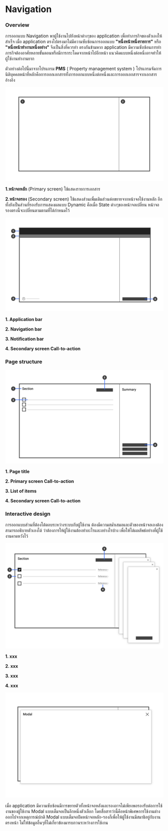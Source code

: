 Navigation
==========

### Overview
การออกแบบ Navigation พาผู้ใช้งานไปยังหน้าต่างๆของ application เพื่อทำภารกิจของตัวเองให้สำเร็จ
เมื่อ application ตรงไปตรงมาไม่มีความซับซ้อนการออกแบบ **"หนึ่งหน้าหนึ่งรายการ"** หรือ **"หนึ่งหน้าทำงานหนึ่งอย่าง"** จึงเป็นสิ่งที่ควรทำ ตรงกันข้ามหาก application มีความซับซ้อนการทำภารกิจต้องอาศัยหลายขั้นตอนหรือมีการกระโดดจากหน้าไปอีกหน้า แนวคิดแบบหนึ่งต่อหนึ่งอาจทำให้ผู้ใช้งานทำงานยาก

ตัวอย่างต่อไปนี้มาจากโปรแกรม **PMS** ( Property management system ) โปรแกรมจัดการนิติบุคคลหน้าที่หลักคือการออกเอกสารทั้งการออกแบบหนึ่งต่อหนึ่งและการออกเอกสารจากเอกสารอ้างอิง

![Navigation](images/navigation/pms-01.jpg)

**1.หน้าจอหลัก** (Primary screen) ใช้แสดงรายการเอกสาร

**2.หน้าจอรอง** (Secondary screen) ใช้แสดงส่วนเพื่มเติมส่วนต่อขยายจากหน้าจอใช้งานหลัก อีกทั้งยังเป็นส่วนที่รองรับการแสดงผลแบบ Dynamic คือเมื่อ State ต่างๆของหน้าจอเปลี่ยน หน้าจอรองตรงนี้จะเปลี่ยนตามตามที่ได้กำหนดไว้

![Navigation](images/navigation/pms-02.jpg)

**1. Application bar** 

**2. Navigation bar** 

**3. Notification bar**  

**4. Secondary screen Call-to-action** 


### Page structure

![Navigation](images/navigation/pms-03.jpg)

**1. Page title** 

**2. Primary screen Call-to-action** 

**3. List of items** 

**4. Secondary screen Call-to-action** 

### Interactive design
การออกแบบส่วนที่ต้องโต้ตอบระหว่างระบบกับผู้ใช้งาน ต้องมีความสม่ำเสมอและตัวของหน้าจอเองต้องสามารถอธิบายตัวเองได้ ว่าต้องการให้ผู้ใช้งานต้องทำอะไรและอย่างไรบ้าง เพื่อให้ได้ผลลัพธ์อย่างที่ผู้ใช้งานคาดหวังไว้

![Navigation](images/navigation/pms-04.jpg)

**1. xxx** 

**2. xxx** 

**3. xxx** 

**4. xxx** 

![Navigation](images/navigation/pms-05.jpg)

เมื่อ application มีความซับซ้อนมีการขยายตัวทั้งหน้าจอหลังและรองอาจไม่เพียงพอรองรับต่อการใช้งานของผู้ใช้งาน Modal แบบเต็มจอเป็นอีกหนึ่งตัวเลือก โดยสื่อสารว่านี้คือหน้าพิเศษการใช้งานต่างออกไปจากเหตุการณ์ปกติ Modal แบบเต็มจอปิดหน้าจอหลัก-รองก็เพื่อให้ผู้ใช้งานมีสมาธิอยู่กับงานตรงหน้า ไม่ให้ข้อมูลอื่นๆที่ไม่เกี่ยวข้องมารบกวนระหว่างการใช้งาน
